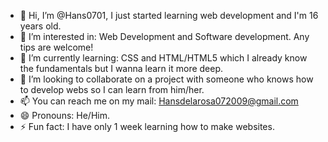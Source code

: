 - 👋 Hi, I’m @Hans0701, I just started learning web development and I'm 16 years old.
- 👀 I’m interested in: Web Development and Software development. Any tips are welcome!
- 🌱 I’m currently learning: CSS and HTML/HTML5 which I already know the fundamentals but I wanna learn it more deep.
- 💞️ I’m looking to collaborate on a project with someone who knows how to develop webs so I can learn from him/her.
- 📫 You can reach me on my mail: Hansdelarosa072009@gmail.com
- 😄 Pronouns: He/Him.
- ⚡ Fun fact: I have only 1 week learning how to make websites.

<!---
Hans0701/Hans0701 is a ✨ special ✨ repository because its `README.md` (this file) appears on your GitHub profile.
You can click the Preview link to take a look at your changes.
--->

